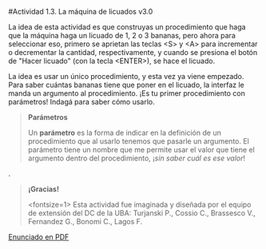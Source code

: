 #Actividad 1.3. La máquina de licuados v3.0

La idea de esta actividad es que construyas un procedimiento que haga que la máquina haga un licuado
de 1, 2 o 3 bananas, pero ahora para seleccionar eso, primero se aprietan las teclas <S\> y <A\> para
incrementar o decrementar la cantidad, respectivamente, y cuando se presiona el botón de "Hacer licuado" (con la tecla
<ENTER\>), se hace el licuado.

La idea es usar un único procedimiento, y esta vez ya viene empezado. 
Para saber cuántas bananas tiene que poner en el licuado, la interfaz le manda un argumento al
procedimiento.
¡Es tu primer procedimiento con parámetros!
Indagá para saber cómo usarlo.

> **Parámetros**
>
> Un **parámetro** es la forma de indicar en la definición de un procedimiento que al usarlo
> tenemos que pasarle un argumento.
> El parámetro tiene un nombre que me permite usar el valor que tiene el argumento dentro del
> procedimiento, ¡_sin saber cuál es ese valor_!

.

> **¡Gracias!**
>
> <fontsize=1>
> Esta actividad fue imaginada y diseñada por el equipo de extensión del DC de la UBA: 
> Turjanski P., Cossio C., Brassesco V.,  Fernandez G., Bonomi C., Lagos F.
> </fontsize>


[Enunciado en PDF][PDF]

[PDF]: 
https://raw.githubusercontent.com/gobstones/laprogramacionysudidactica2/master/Proyectos/2.Par%C3%A1metros%20y%20Entrada-Salida/1.3.La%20m%C3%A1quina%20de%20licuados%20v3.0/assets/resources/description.pdf "Enunciado de 'La máquina de licuados v3.0' en PDF"